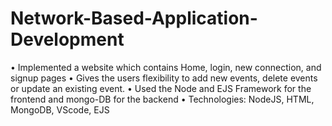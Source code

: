 # Network-Based-Application-Development
•	Implemented a website which contains Home, login, new connection, and signup pages
•	Gives the users flexibility to add new events, delete events or update an existing event.
•	Used the Node and EJS Framework for the frontend and mongo-DB for the backend
•	Technologies:  NodeJS, HTML, MongoDB, VScode, EJS
